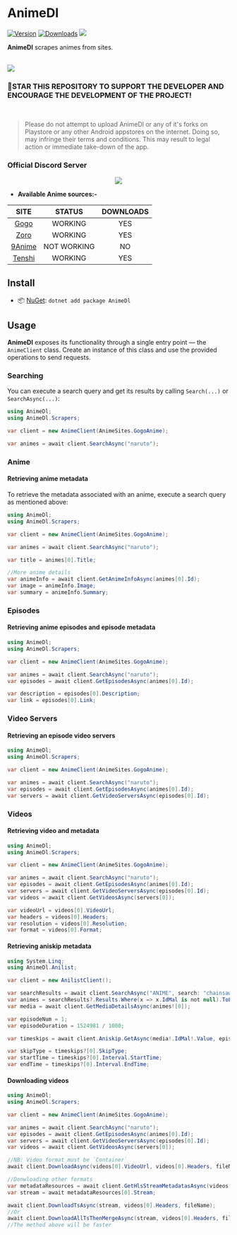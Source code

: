 # AnimeDl

[![Version](https://img.shields.io/nuget/v/AnimeDl.svg?style=for-the-badge&logo=nuget&logoColor=white)](https://nuget.org/packages/AnimeDl)
[![Downloads](https://img.shields.io/nuget/dt/AnimeDl.svg?style=for-the-badge&logo=discord&logoColor=white)](https://nuget.org/packages/AnimeDl)
<a href="https://discord.gg/mhxsSMy2Nf"><img src="https://img.shields.io/badge/Discord-7289DA?style=for-the-badge&logo=discord&logoColor=white"></a>

**AnimeDl** scrapes animes from sites.

<br>
<a href="https://www.buymeacoffee.com/jerry08"><img src="https://img.buymeacoffee.com/button-api/?text=Buy me a coffee&emoji=&slug=jerry08&button_colour=FFDD00&font_colour=000000&font_family=Poppins&outline_colour=000000&coffee_colour=ffffff" /></a>
<br>

### 🌟STAR THIS REPOSITORY TO SUPPORT THE DEVELOPER AND ENCOURAGE THE DEVELOPMENT OF THE PROJECT!

<br>

> Please do not attempt to upload AnimeDl or any of it's forks on Playstore or any other Android appstores on the internet. Doing so, may infringe their terms and conditions. This may result to legal action or immediate take-down of the app.

### Official Discord Server

<p align="center">
 <a href="https://discord.gg/mhxsSMy2Nf">
  <img src="https://invidget.switchblade.xyz/mhxsSMy2Nf">
 </a>
</p>

* **Available Anime sources:-**

| SITE                       | STATUS	| DOWNLOADS |
|:--------------------------:|:--------:|:---------:|
| [Gogo](https://gogoanime.dk/)			| WORKING | YES |
| [Zoro](https://zoro.to)				| WORKING | YES |
| [9Anime](https://9anime.id)			| NOT WORKING | NO |
| [Tenshi](https://tenshi.moe)			| WORKING | YES |


## Install

- 📦 [NuGet](https://nuget.org/packages/AnimeDl): `dotnet add package AnimeDl`


## Usage

**AnimeDl** exposes its functionality through a single entry point — the `AnimeClient` class.
Create an instance of this class and use the provided operations to send requests.

### Searching

You can execute a search query and get its results by calling `Search(...)` or `SearchAsync(...)`:

```csharp
using AnimeDl;
using AnimeDl.Scrapers;

var client = new AnimeClient(AnimeSites.GogoAnime);

var animes = await client.SearchAsync("naruto");
```

### Anime

#### Retrieving anime metadata

To retrieve the metadata associated with an anime, execute a search query as mentioned above:

```csharp
using AnimeDl;
using AnimeDl.Scrapers;

var client = new AnimeClient(AnimeSites.GogoAnime);

var animes = await client.SearchAsync("naruto");

var title = animes[0].Title;

//More anime details
var animeInfo = await client.GetAnimeInfoAsync(animes[0].Id);
var image = animeInfo.Image;
var summary = animeInfo.Summary;
```

### Episodes

#### Retrieving anime episodes and episode metadata

```csharp
using AnimeDl;
using AnimeDl.Scrapers;

var client = new AnimeClient(AnimeSites.GogoAnime);

var animes = await client.SearchAsync("naruto");
var episodes = await client.GetEpisodesAsync(animes[0].Id);

var description = episodes[0].Description;
var link = episodes[0].Link;
```

### Video Servers

#### Retrieving an episode video servers

```csharp
using AnimeDl;
using AnimeDl.Scrapers;

var client = new AnimeClient(AnimeSites.GogoAnime);

var animes = await client.SearchAsync("naruto");
var episodes = await client.GetEpisodesAsync(animes[0].Id);
var servers = await client.GetVideoServersAsync(episodes[0].Id);
```

### Videos

#### Retrieving video and metadata

```csharp
using AnimeDl;
using AnimeDl.Scrapers;

var client = new AnimeClient(AnimeSites.GogoAnime);

var animes = await client.SearchAsync("naruto");
var episodes = await client.GetEpisodesAsync(animes[0].Id);
var servers = await client.GetVideoServersAsync(episodes[0].Id);
var videos = await client.GetVideosAsync(servers[0]);

var videoUrl = videos[0].VideoUrl;
var headers = videos[0].Headers;
var resolution = videos[0].Resolution;
var format = videos[0].Format;
```

#### Retrieving aniskip metadata

```csharp
using System.Linq;
using AnimeDl.Anilist;

var client = new AnilistClient();

var searchResults = await client.SearchAsync("ANIME", search: "chainsaw man");
var animes = searchResults?.Results.Where(x => x.IdMal is not null).ToList();
var media = await client.GetMediaDetailsAsync(animes![0]);

var episodeNum = 1;
var episodeDuration = 1524981 / 1000;

var timeskips = await client.Aniskip.GetAsync(media!.IdMal!.Value, episodeNum, episodeDuration);

var skipType = timeskips?[0].SkipType;
var startTime = timeskips?[0].Interval.StartTime;
var endTime = timeskips?[0].Interval.EndTime;
```

#### Downloading videos

```csharp
using AnimeDl;
using AnimeDl.Scrapers;

var client = new AnimeClient(AnimeSites.GogoAnime);

var animes = await client.SearchAsync("naruto");
var episodes = await client.GetEpisodesAsync(animes[0].Id);
var servers = await client.GetVideoServersAsync(episodes[0].Id);
var videos = await client.GetVideosAsync(servers[0]);

//NB: Video format must be `Container`
await client.DownloadAsync(videos[0].VideoUrl, videos[0].Headers, fileName);

//Donwloading other formats
var metadataResources = await client.GetHlsStreamMetadatasAsync(videos[0].VideoUrl, videos[0].Headers);
var stream = await metadataResources[0].Stream;

await client.DownloadTsAsync(stream, videos[0].Headers, fileName);
//Or
await client.DownloadAllTsThenMergeAsync(stream, videos[0].Headers, fileName, maxParallelDownloads: 10);
//The method above will be faster
```
